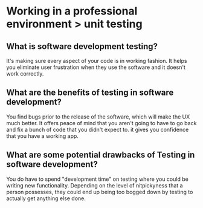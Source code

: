 # Working in a professional environment > unit testing


## What is software development testing?

It's making sure every aspect of your code is in working fashion. It helps you eliminate user frustration when they use the software and it doesn't work correctly. 

## What are the benefits of testing in software development?

You find bugs prior to the release of the software, which will make the UX much better. It offers peace of mind that you aren't going to have to go back and fix a bunch of code that you didn't expect to. it gives you confidence that you have a working app. 

## What are some potential drawbacks of Testing in software development? 

You do have to spend "development time" on testing where you could be writing new functionality. Depending on the level of nitpickyness that a person possesses, they could end up being too bogged down by testing to actually get anything else done. 